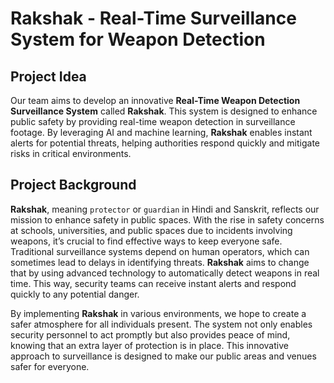 # Rakshak - Real-Time Surveillance System for Weapon Detection

## Project Idea

Our team aims to develop an innovative **Real-Time Weapon Detection Surveillance System** called **Rakshak**. This system is designed to enhance public safety by providing real-time weapon detection in surveillance footage. By leveraging AI and machine learning, **Rakshak** enables instant alerts for potential threats, helping authorities respond quickly and mitigate risks in critical environments.


## Project Background

**Rakshak**, meaning `protector` or `guardian` in Hindi and Sanskrit, reflects our mission to enhance safety in public spaces. With the rise in safety concerns at schools, universities, and public spaces due to incidents involving weapons, it’s crucial to find effective ways to keep everyone safe. Traditional surveillance systems depend on human operators, which can sometimes lead to delays in identifying threats. **Rakshak** aims to change that by using advanced technology to automatically detect weapons in real time. This way, security teams can receive instant alerts and respond quickly to any potential danger.

By implementing **Rakshak** in various environments, we hope to create a safer atmosphere for all individuals present. The system not only enables security personnel to act promptly but also provides peace of mind, knowing that an extra layer of protection is in place. This innovative approach to surveillance is designed to make our public areas and venues safer for everyone.
